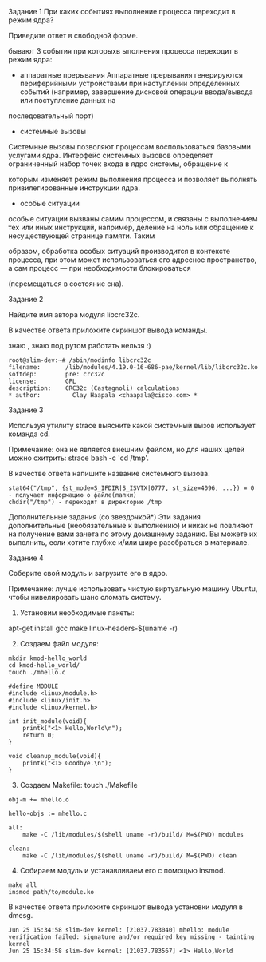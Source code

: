 
Задание 1
При каких событиях выполнение процесса переходит в режим ядра?

Приведите ответ в свободной форме.

бывают 3 события при которыхв ыполнения процесса переходит в режим ядра:

- аппаратные прерывания
Аппаратные прерывания генерируются периферийными устройствами при наступлении определенных событий (например, завершение дисковой операции ввода/вывода или поступление данных на 

последовательный порт)

- системные вызовы

Системные вызовы позволяют процессам воспользоваться базовыми услугами ядра. Интерфейс системных вызовов определяет ограниченный набор точек входа в ядро системы, обращение к 

которым изменяет режим выполнения процесса и позволяет выполнять привилегированные инструкции ядра.

- особые ситуации

особые ситуации вызваны самим процессом, и связаны с выполнением тех или иных инструкций, например, деление на ноль или обращение к несуществующей странице памяти. Таким 

образом, обработка особых ситуаций производится в контексте процесса, при этом может использоваться его адресное пространство, а сам процесс — при необходимости блокироваться 

(перемещаться в состояние сна).

Задание 2

Найдите имя автора модуля libcrc32c.

В качестве ответа приложите скриншот вывода команды.

знаю , знаю под рутом работать нельзя :)

```
root@slim-dev:~# /sbin/modinfo libcrc32c
filename:       /lib/modules/4.19.0-16-686-pae/kernel/lib/libcrc32c.ko
softdep:        pre: crc32c
license:        GPL
description:    CRC32c (Castagnoli) calculations
* author:         Clay Haapala <chaapala@cisco.com> *
```
Задание 3

Используя утилиту strace выясните какой системный вызов использует команда cd.

Примечание: она не является внешним файлом, но для наших целей можно схитрить: strace bash -c 'cd /tmp'.

В качестве ответа напишите название системного вызова.

```
stat64("/tmp", {st_mode=S_IFDIR|S_ISVTX|0777, st_size=4096, ...}) = 0 - получает информацию о файле(папки)
chdir("/tmp") - переходит в директорию /tmp
```

Дополнительные задания (со звездочкой*)
Эти задания дополнительные (необязательные к выполнению) и никак не повлияют на получение вами зачета по этому домашнему заданию. Вы можете их выполнить, если хотите глубже и/или шире разобраться в материале.

Задание 4

Соберите свой модуль и загрузите его в ядро.

Примечание: лучше использовать чистую виртуальную машину Ubuntu, чтобы нивелировать шанс сломать систему.

1) Установим необходимые пакеты:

apt-get install gcc make linux-headers-$(uname -r)

2) Создаем файл модуля:

```
mkdir kmod-hello_world
cd kmod-hello_world/
touch ./mhello.c
```

```
#define MODULE
#include <linux/module.h>
#include <linux/init.h>
#include <linux/kernel.h>

int init_module(void){
    printk("<1> Hello,World\n");
    return 0;
}

void cleanup_module(void){
    printk("<1> Goodbye.\n");
}
```
3) Создаем Makefile: touch ./Makefile

```
obj-m += mhello.o

hello-objs := mhello.c

all:
    make -C /lib/modules/$(shell uname -r)/build/ M=$(PWD) modules

clean:
    make -C /lib/modules/$(shell uname -r)/build/ M=$(PWD) clean
```

4) Собираем модуль и устанавливаем его с помощью insmod.

```
make all
insmod path/to/module.ko
```

В качестве ответа приложите скриншот вывода установки модуля в dmesg.

```
Jun 25 15:34:58 slim-dev kernel: [21037.783040] mhello: module verification failed: signature and/or required key missing - tainting kernel
Jun 25 15:34:58 slim-dev kernel: [21037.783567] <1> Hello,World
```
